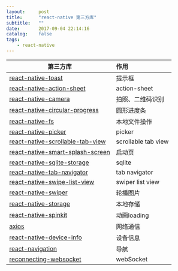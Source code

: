 ```yaml
---
layout:     post
title:      "react-native 第三方库"
subtitle:   ""
date:       2017-09-04 22:14:16
catalog:    false
tags:
    - react-native
---
```


|第三方库|作用|
| ------------- |:--------------|
|[react-native-toast](https://github.com/remobile/react-native-toast)|提示框|
|[react-native-action-sheet](https://github.com/yfuks/react-native-action-sheet)|action-sheet|
|[react-native-camera](https://github.com/lwansbrough/react-native-camera)|拍照、二维码识别|
|[react-native-circular-progress](https://github.com/bgryszko/react-native-circular-progress)|圆形进度条|
|[react-native-fs](https://github.com/itinance/react-native-fs)|本地文件操作|
|[react-native-picker](https://github.com/beefe/react-native-picker)|picker|
|[react-native-scrollable-tab-view](https://github.com/skv-headless/react-native-scrollable-tab-view)|scrollable tab view|
|[react-native-smart-splash-screen](https://github.com/react-native-component/react-native-smart-splash-screen)|启动页|
|[react-native-sqlite-storage](https://github.com/andpor/react-native-sqlite-storage)|sqlite|
|[react-native-tab-navigator](https://github.com/happypancake/react-native-tab-navigator)|tab navigator|
|[react-native-swipe-list-view](https://github.com/jemise111/react-native-swipe-list-view)|swiper list view|
|[react-native-swiper](https://github.com/leecade/react-native-swiper)|轮播图片|
|[react-native-storage](https://github.com/sunnylqm/react-native-storage)|本地存储|
|[react-native-spinkit](https://github.com/maxs15/react-native-spinkit)|动画loading|
|[axios](https://github.com/mzabriskie/axios)|网络通信|
|[react-native-device-info](https://github.com/rebeccahughes/react-native-device-info)|设备信息|
|[react-navigation](https://github.com/react-community/react-navigation)|导航|
|[reconnecting-websocket](https://github.com/pladaria/reconnecting-websocket)|webSocket|